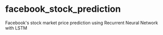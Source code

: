 # facebook_stock_prediction
Facebook's stock market price prediction using Recurrent Neural Network with LSTM
